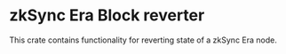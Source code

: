 # zkSync Era Block reverter

This crate contains functionality for reverting state of a zkSync Era node.
